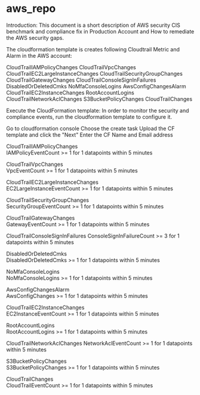 # aws_repo

Introduction:
This document is a short description of AWS security CIS benchmark and compliance fix in Production Account and How to remediate the AWS security gaps. 

The cloudformation template is creates following Cloudtrail Metric and Alarm in the AWS account:

CloudTrailIAMPolicyChanges
CloudTrailVpcChanges
CloudTrailEC2LargeInstanceChanges
CloudTrailSecurityGroupChanges
CloudTrailGatewayChanges
CloudTrailConsoleSignInFailures
DisabledOrDeletedCmks
NoMfaConsoleLogins
AwsConfigChangesAlarm
CloudTrailEC2InstanceChanges
RootAccountLogins
CloudTrailNetworkAclChanges
S3BucketPolicyChanges
CloudTrailChanges


Execute the CloudFormation template: 
In order to monitor the security and compliance events, run the cloudformation template to configure it. 

Go to cloudformation console
Choose the create task
Upload the CF template and click the "Next"
Enter the CF Name and Email address


CloudTrailIAMPolicyChanges	
IAMPolicyEventCount >= 1 for 1 datapoints within 5 minutes

CloudTrailVpcChanges	
VpcEventCount >= 1 for 1 datapoints within 5 minutes

CloudTrailEC2LargeInstanceChanges	
EC2LargeInstanceEventCount >= 1 for 1 datapoints within 5 minutes

CloudTrailSecurityGroupChanges	
SecurityGroupEventCount >= 1 for 1 datapoints within 5 minutes

CloudTrailGatewayChanges	
GatewayEventCount >= 1 for 1 datapoints within 5 minutes

CloudTrailConsoleSignInFailures	
ConsoleSignInFailureCount >= 3 for 1 datapoints within 5 minutes

DisabledOrDeletedCmks	
DisabledOrDeletedCmks >= 1 for 1 datapoints within 5 minutes

NoMfaConsoleLogins	
NoMfaConsoleLogins >= 1 for 1 datapoints within 5 minutes

AwsConfigChangesAlarm	
AwsConfigChanges >= 1 for 1 datapoints within 5 minutes

CloudTrailEC2InstanceChanges	
EC2InstanceEventCount >= 1 for 1 datapoints within 5 minutes

RootAccountLogins	
RootAccountLogins >= 1 for 1 datapoints within 5 minutes

CloudTrailNetworkAclChanges	
NetworkAclEventCount >= 1 for 1 datapoints within 5 minutes

S3BucketPolicyChanges	
S3BucketPolicyChanges >= 1 for 1 datapoints within 5 minutes

CloudTrailChanges	
CloudTrailEventCount >= 1 for 1 datapoints within 5 minutes


